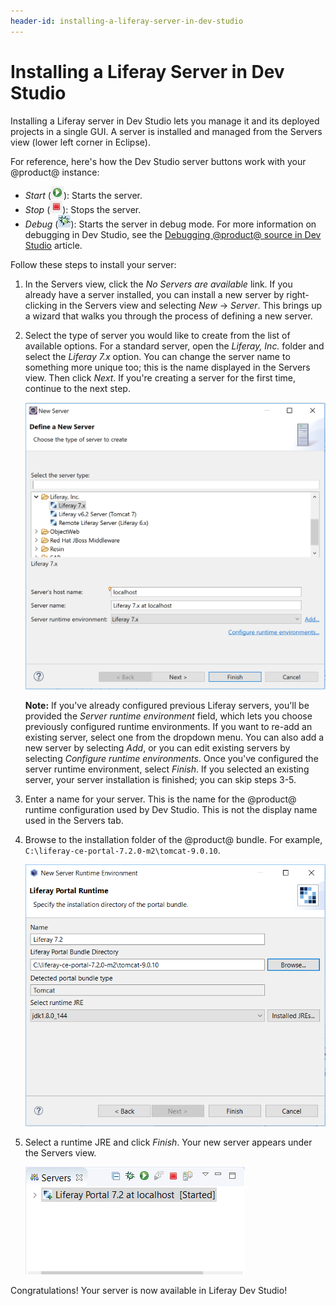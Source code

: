 ```yaml
---
header-id: installing-a-liferay-server-in-dev-studio
---
```


# Installing a Liferay Server in Dev Studio

Installing a Liferay server in Dev Studio lets you manage it and its deployed
projects in a single GUI. A server is installed and managed from the Servers
view (lower left corner in Eclipse).

For reference, here's how the Dev Studio server buttons work with your @product@
instance:

- *Start* (![Start Server](../../../images/icon-start-server.png)): Starts the
  server.
- *Stop* (![Stop Server](../../../images/icon-stop-server.png)): Stops the
  server.
- *Debug* (![Debug Server](../../../images/icon-debug-server.png)): Starts the
  server in debug mode. For more information on debugging in Dev Studio, see the
  [Debugging @product@ source in Dev Studio](/developer/reference/-/knowledge_base/7-2/debugging-product-source-in-dev-studio)
  article.

Follow these steps to install your server:

1.  In the Servers view, click the *No Servers are available* link. If you
    already have a server installed, you can install a new server by
    right-clicking in the Servers view and selecting *New* &rarr; *Server*.
    This brings up a wizard that walks you through the process of defining a new
    server.

2.  Select the type of server you would like to create from the list of
    available options. For a standard server, open the *Liferay, Inc.* folder
    and select the *Liferay 7.x* option. You can change the server name to
    something more unique too; this is the name displayed in the Servers view.
    Then click *Next*. If you're creating a server for the first time, continue
    to the next step.

    ![Figure 1: Choose the type of server you want to create.](../../../images/define-new-server.png)

    **Note:** If you've already configured previous Liferay servers, you'll be
    provided the *Server runtime environment* field, which lets you choose
    previously configured runtime environments. If you want to re-add an
    existing server, select one from the dropdown menu. You can also add a new
    server by selecting *Add*, or you can edit existing servers by selecting
    *Configure runtime environments*. Once you've configured the server runtime
    environment, select *Finish*. If you selected an existing server, your
    server installation is finished; you can skip steps 3-5.

3.  Enter a name for your server. This is the name for the @product@ runtime
    configuration used by Dev Studio. This is not the display name used in the
    Servers tab.

4.  Browse to the installation folder of the @product@ bundle. For example,
    `C:\liferay-ce-portal-7.2.0-m2\tomcat-9.0.10`.

    ![Figure 2: Specify the installation folder of the bundle.](../../../images/specify-bundle-directory.png)

5.  Select a runtime JRE and click *Finish*. Your new server appears under the
    Servers view.

    ![Figure 3: Your new server appears under the *Servers* view.](../../../images/new-server-added.png)

Congratulations! Your server is now available in Liferay Dev Studio!
